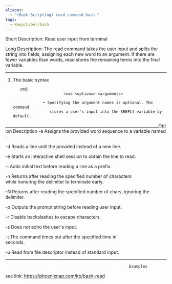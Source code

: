 ```yaml
---
aliases:
  - "(Bash Scripting) read command bash "
tags:
  - Keep/Label/bash
---
```



Short Description:    Read user input from terminal


Long Description: 
          The read command takes the user input and splits the string into fields, assigning each new word to an argument. If there are fewer variables than words, read stores the remaining terms into the final variable.

___________________________________________________________________________

1) The basic syntax 

          cmd:          
                             read <options> <arguments>

                    • Specifying the argument names is optional. The command  
                       stores a user's input into the $REPLY variable by default. 


___________________________________________________________________________Option	                                                     Description
-a <array>	       Assigns the provided word sequence to a variable named  
                              <array>.

-d <delimiter>	Reads a line until the provided <delimiter> instead of a new 
                               line.

-e	                       Starts an interactive shell session to obtain the line to read.

-i <prefix>	        Adds initial text before reading a line as a prefix.

-n <number>	        Returns after reading the specified number of characters    
                                while honoring the delimiter to terminate early.

-N <number>	        Returns after reading the specified number of chars, 
                               ignoring the delimiter.

-p <prompt>	       Outputs the prompt string before reading user input.

-r	                       Disable backslashes to escape characters.

-s	                       Does not echo the user's input.

-t <time>	       The command times out after the specified time in   
                              seconds.

-u <file descriptor>	Read from file descriptor instead of standard input.


___________________________________________________________________________
                                                          Examples
see link: https://phoenixnap.com/kb/bash-read